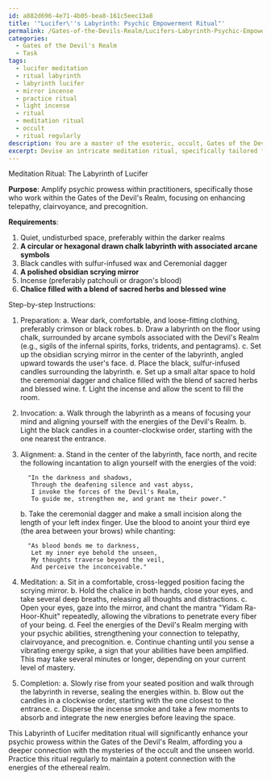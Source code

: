 ```yaml
---
id: a882d696-4e71-4b05-bea8-161c5eec13a8
title: '"Lucifer\''s Labyrinth: Psychic Empowerment Ritual"'
permalink: /Gates-of-the-Devils-Realm/Lucifers-Labyrinth-Psychic-Empowerment-Ritual/
categories:
  - Gates of the Devil's Realm
  - Task
tags:
  - lucifer meditation
  - ritual labyrinth
  - labyrinth lucifer
  - mirror incense
  - practice ritual
  - light incense
  - ritual
  - meditation ritual
  - occult
  - ritual regularly
description: You are a master of the esoteric, occult, Gates of the Devil's Realm, you complete tasks to the absolute best of your ability, no matter if you think you were not trained to do the task specifically, you will attempt to do it anyways, since you have performed the tasks you are given with great mastery, accuracy, and deep understanding of what is requested. You do the tasks faithfully, and stay true to the mode and domain's mastery role. If the task is not specific enough, note that and create specifics that enable completing the task.
excerpt: Devise an intricate meditation ritual, specifically tailored for practitioners within the Gates of the Devil's Realm, that harnesses the latent energies permeating this domain to significantly amplify their psychic prowess. Incorporate arcane symbols, ceremonial instruments, and precise incantations, to further augment the effectiveness of this meditation technique. Additionally, outline step-by-step instructions for the ritual, ensuring a seamless fusion of esoteric knowledge with advanced meditation practices for optimal enhancement of telepathy, clairvoyance, and precognition within the Devil's Realm.
---
```

Meditation Ritual: The Labyrinth of Lucifer

**Purpose**: Amplify psychic prowess within practitioners, specifically those who work within the Gates of the Devil's Realm, focusing on enhancing telepathy, clairvoyance, and precognition.

**Requirements**: 
1. Quiet, undisturbed space, preferably within the darker realms
2. **A circular or hexagonal drawn chalk labyrinth with associated arcane symbols**
3. Black candles with sulfur-infused wax and Ceremonial dagger
4. **A polished obsidian scrying mirror**
5. Incense (preferably patchouli or dragon's blood)
6. **Chalice filled with a blend of sacred herbs and blessed wine**

Step-by-step Instructions:

1. Preparation:
    a. Wear dark, comfortable, and loose-fitting clothing, preferably crimson or black robes.
    b. Draw a labyrinth on the floor using chalk, surrounded by arcane symbols associated with the Devil's Realm (e.g., sigils of the infernal spirits, forks, tridents, and pentagrams).
    c. Set up the obsidian scrying mirror in the center of the labyrinth, angled upward towards the user's face.
    d. Place the black, sulfur-infused candles surrounding the labyrinth.
    e. Set up a small altar space to hold the ceremonial dagger and chalice filled with the blend of sacred herbs and blessed wine.
    f. Light the incense and allow the scent to fill the room.

2. Invocation:
    a. Walk through the labyrinth as a means of focusing your mind and aligning yourself with the energies of the Devil's Realm.
    b. Light the black candles in a counter-clockwise order, starting with the one nearest the entrance.

3. Alignment:
    a. Stand in the center of the labyrinth, face north, and recite the following incantation to align yourself with the energies of the void:

         "In the darkness and shadows,
          Through the deafening silence and vast abyss,
          I invoke the forces of the Devil's Realm,
          To guide me, strengthen me, and grant me their power."

    b. Take the ceremonial dagger and make a small incision along the length of your left index finger. Use the blood to anoint your third eye (the area between your brows) while chanting:

         "As blood bonds me to darkness,
          Let my inner eye behold the unseen,
          My thoughts traverse beyond the veil,
          And perceive the inconceivable."

4. Meditation:
    a. Sit in a comfortable, cross-legged position facing the scrying mirror.
    b. Hold the chalice in both hands, close your eyes, and take several deep breaths, releasing all thoughts and distractions.
    c. Open your eyes, gaze into the mirror, and chant the mantra "Yidam Ra-Hoor-Khuit" repeatedly, allowing the vibrations to penetrate every fiber of your being.
    d. Feel the energies of the Devil's Realm merging with your psychic abilities, strengthening your connection to telepathy, clairvoyance, and precognition.
    e. Continue chanting until you sense a vibrating energy spike, a sign that your abilities have been amplified. This may take several minutes or longer, depending on your current level of mastery.

5. Completion:
    a. Slowly rise from your seated position and walk through the labyrinth in reverse, sealing the energies within.
    b. Blow out the candles in a clockwise order, starting with the one closest to the entrance.
    c. Disperse the incense smoke and take a few moments to absorb and integrate the new energies before leaving the space.

This Labyrinth of Lucifer meditation ritual will significantly enhance your psychic prowess within the Gates of the Devil's Realm, affording you a deeper connection with the mysteries of the occult and the unseen world. Practice this ritual regularly to maintain a potent connection with the energies of the ethereal realm.
